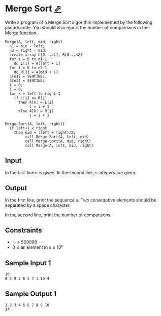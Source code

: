 # Merge Sort [⬀](https://judge.u-aizu.ac.jp/onlinejudge/description.jsp?id=ALDS1_5_B)

Write a program of a Merge Sort algorithm implemented by the following pseudocode. 
You should also report the number of comparisons in the Merge function.

```
Merge(A, left, mid, right)
  n1 = mid - left;
  n2 = right - mid;
  create array L[0...n1], R[0...n2]
  for i = 0 to n1-1
    do L[i] = A[left + i]
  for i = 0 to n2-1
    do R[i] = A[mid + i]
  L[n1] = SENTINEL
  R[n2] = SENTINEL
  i = 0;
  j = 0;
  for k = left to right-1
    if L[i] <= R[j]
      then A[k] = L[i]
           i = i + 1
      else A[k] = R[j]
           j = j + 1

Merge-Sort(A, left, right){
  if left+1 < right
    then mid = (left + right)/2;
         call Merge-Sort(A, left, mid)
         call Merge-Sort(A, mid, right)
         call Merge(A, left, mid, right)
```

## Input

In the first line `n` is given. In the second line, `n` integers are given.

## Output
In the first line, print the sequence `S`. Two consequtive elements should be 
separated by a space character.

In the second line, print the number of comparisons.

## Constraints
- `n `≤ 500000
- 0 ≤ an element in `S` ≤ 10⁹

## Sample Input 1
```
10
8 5 9 2 6 3 7 1 10 4
```

## Sample Output 1
```
1 2 3 4 5 6 7 8 9 10
34
```
